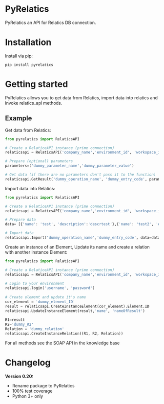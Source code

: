 # PyRelatics

PyRelatics an API for Relatics DB connection. 

# Installation

Install via pip:

    pip install pyrelatics

# Getting started
PyRelatics allows you to get data from Relatics,
import data into relatics and invoke relatics_api methods.
   
## Example

Get data from Relatics:

```python
from pyrelatics import RelaticsAPI

# Create a RelaticeAPI instance (prime connection)
relaticsapi = RelaticsAPI('company_name','environment_id', 'workspace_id')

# Prepare (optional) parameters
parameters=('dummy_parameter_name','dummy_parameter_value')

# Get data (if there are no parameters don't pass it to the function)
relaticsapi.GetResult('dummy_operation_name', 'dummy_entry_code', parameters=parameters)
```
Import data into Relatics:

```python
from pyrelatics import RelaticsAPI

# Create a RelaticeAPI instance (prime connection)
relaticsapi = RelaticsAPI('company_name','environment_id', 'workspace_id')

# Prepare data
data= [{'name': 'test', 'description':'descrtest'},{'name': 'test2', 'description':'descrtest2'}]

# Import data
relaticsapi.Import('dummy_operation_name','dummy_entry_code', data=data)
```

Create an instance of an Element, Update its name and create a relation
with another instance Element:

```python
from pyrelatics import RelaticsAPI

# Create a RelaticeAPI instance (prime connection)
relaticsapi = RelaticsAPI('company_name','environment_id', 'workspace_id')
              
# Login to your environment
relaticsapi.login('username', 'password')
 
# Create element and update it's name
cor_element = 'dummy_element_ID'
result = relaticsapi.CreateInstanceElement(cor_element).Element.ID
relaticsapi.UpdateInstanceElement(result,'name', 'nameOfResult')
 
R1=result
R2='dummy_R2'
Relation = 'dummy_relation'
relaticsapi.CreateInstanceRelation((R1, R2, Relation))
```
For all methods see the SOAP API in the knowledge base


# Changelog

**Version 0.20:**

- Rename package to PyRelatics
- 100% test coverage 
- Python 3+ only